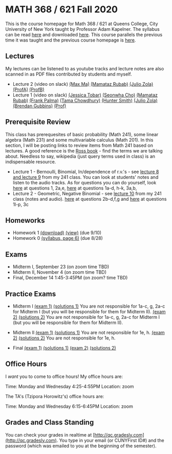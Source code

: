 # MATH 368 / 621 Fall 2020

This is the course homepage for Math 368 / 621 at Queens College, City University of New York taught by Professor Adam Kapelner. The syllabus can be read [here](https://github.com/kapelner/QC_Math_621_Fall_2020/blob/master/syllabus/syllabus.pdf) and downloaded [here](https://raw.githubusercontent.com/kapelner/QC_Math_621_Fall_2020/master/syllabus/syllabus.pdf). This course parallels the previous time it was taught and the previous course homepage is [here](https://github.com/kapelner/QC_Math_621_Fall_2017).

## Lectures

My lectures can be listened to as youtube tracks and lecture notes are also scanned in as PDF files contributed by students and myself.

<!--
* Lecture 23 (video on slack) [(Jan Bazant)](https://github.com/kapelner/QC_Math_621_Fall_2020/blob/master/lectures/lec23bazant.pdf) [(Mike Digiorgio)](https://github.com/kapelner/QC_Math_621_Fall_2020/blob/master/lectures/lec23digiorgio.pdf) [(Prof)](https://github.com/kapelner/QC_Math_621_Fall_2020/blob/master/lectures/lec23kap.pdf)
* Lecture 22 (video on slack) [(Jan Bazant)](https://github.com/kapelner/QC_Math_621_Fall_2020/blob/master/lectures/lec22bazant.pdf) [(Mike Digiorgio)](https://github.com/kapelner/QC_Math_621_Fall_2020/blob/master/lectures/lec22digiorgio.pdf) [(Steven Grgas)](https://github.com/kapelner/QC_Math_621_Fall_2020/blob/master/lectures/lec22grgas.pdf) [(Prof)](https://github.com/kapelner/QC_Math_621_Fall_2020/blob/master/lectures/lec22kap.pdf)
* Lecture 21 (video on slack) [(Jan Bazant)](https://github.com/kapelner/QC_Math_621_Fall_2020/blob/master/lectures/lec21bazant.pdf) [(Prof)](https://github.com/kapelner/QC_Math_621_Fall_2020/blob/master/lectures/lec21kap.pdf) 
* Linear Regression Notes (not on exam) [(Jan Bazant)](https://github.com/kapelner/QC_Math_621_Fall_2020/blob/master/lectures/econometrics_bonus_bazant.pdf) [(Ruby Chang)](https://github.com/kapelner/QC_Math_621_Fall_2020/blob/master/lectures/econometrics_bonus_chang.pdf) [(Adriana Sham)](https://github.com/kapelner/QC_Math_621_Fall_2020/blob/master/lectures/econometrics_bonus_sham.pdf) [(Antonio DAlessandro)](https://github.com/kapelner/QC_Math_621_Fall_2020/blob/master/lectures/econometrics_bonus_dalessandro.pdf) [(Prof)](https://github.com/kapelner/QC_Math_621_Fall_2020/blob/master/lectures/econometrics_bonus_prof.pdf)
* Lecture 20 (video on slack) [(Jan Bazant)](https://github.com/kapelner/QC_Math_621_Fall_2020/blob/master/lectures/lec20bazant.pdf) [(Mike Digiorgio)](https://github.com/kapelner/QC_Math_621_Fall_2020/blob/master/lectures/lec20digiorgio.pdf) [(Ruby Chang)](https://github.com/kapelner/QC_Math_621_Fall_2020/blob/master/lectures/lec20chang.pdf) [(Adriana Sham)](https://github.com/kapelner/QC_Math_621_Fall_2020/blob/master/lectures/lec20sham.pdf) [(Antonio DAlessandro)](https://github.com/kapelner/QC_Math_621_Fall_2020/blob/master/lectures/lec20dalessandro.pdf) [(Prof)](https://github.com/kapelner/QC_Math_621_Fall_2020/blob/master/lectures/lec20kap.pdf)
* Lecture 19 (video on slack) [(Jan Bazant)](https://github.com/kapelner/QC_Math_621_Fall_2020/blob/master/lectures/lec19bazant.pdf) [(Adriana Sham)](https://github.com/kapelner/QC_Math_621_Fall_2020/blob/master/lectures/lec19sham.pdf) [(Mike Digiorgio)](https://github.com/kapelner/QC_Math_621_Fall_2020/blob/master/lectures/lec19digiorgio.pdf) [(Antonio DAlessandro)](https://github.com/kapelner/QC_Math_621_Fall_2020/blob/master/lectures/lec19dalessandro.pdf) [(Prof)](https://github.com/kapelner/QC_Math_621_Fall_2020/blob/master/lectures/lec19kap.pdf)
* Lecture 18 (video on slack) [(Jan Bazant)](https://github.com/kapelner/QC_Math_621_Fall_2020/blob/master/lectures/lec18bazant.pdf) [(Mike Digiorgio)](https://github.com/kapelner/QC_Math_621_Fall_2020/blob/master/lectures/lec18digiorgio.pdf) [(Hisanobu Kaji)](https://github.com/kapelner/QC_Math_621_Fall_2020/blob/master/lectures/lec18kaji.pdf) [(Prof)](https://github.com/kapelner/QC_Math_621_Fall_2020/blob/master/lectures/lec18kap.pdf)
* Lecture 17 (video on slack) [(Ruby Chang)](https://github.com/kapelner/QC_Math_621_Fall_2020/blob/master/lectures/lec17chang.pdf) [(Mike Digiorgio)](https://github.com/kapelner/QC_Math_621_Fall_2020/blob/master/lectures/lec17digiorgio.pdf) [(Jan Bazant)](https://github.com/kapelner/QC_Math_621_Fall_2020/blob/master/lectures/lec16bazant.pdf) [(Antonio DAlessandro)](https://github.com/kapelner/QC_Math_621_Fall_2020/blob/master/lectures/lec17dalessandro.pdf) [(Jan Bazant)](https://github.com/kapelner/QC_Math_621_Fall_2020/blob/master/lectures/lec17bazant.pdf) [(Hisanobu Kaji)](https://github.com/kapelner/QC_Math_621_Fall_2020/blob/master/lectures/lec17kaji.pdf) [(Prof)](https://github.com/kapelner/QC_Math_621_Fall_2020/blob/master/lectures/lec17kap.pdf)
* Lecture 16 (video on slack) [(Mike Digiorgio)](https://github.com/kapelner/QC_Math_621_Fall_2020/blob/master/lectures/lec16digiorgio.pdf) [(Jan Bazant)](https://github.com/kapelner/QC_Math_621_Fall_2020/blob/master/lectures/lec16bazant.pdf) [(Antonio DAlessandro)](https://github.com/kapelner/QC_Math_621_Fall_2020/blob/master/lectures/lec16dalessandro.pdf) [(Hisanobu Kaji)](https://github.com/kapelner/QC_Math_621_Fall_2020/blob/master/lectures/lec16kaji.pdf) [(Prof)](https://github.com/kapelner/QC_Math_621_Fall_2020/blob/master/lectures/lec16kap.pdf)
* Lecture 15 (video on slack) [(Jan Bazant)](https://github.com/kapelner/QC_Math_621_Fall_2020/blob/master/lectures/lec15bazant.pdf) [(Ruby Chang)](https://github.com/kapelner/QC_Math_621_Fall_2020/blob/master/lectures/lec15chang.pdf) [(Prof)](https://github.com/kapelner/QC_Math_621_Fall_2020/blob/master/lectures/lec15kap.pdf)
* Lecture 14 (video on slack) [(Mike Digiorgio)](https://github.com/kapelner/QC_Math_621_Fall_2020/blob/master/lectures/lec14digiorgio.pdf) [(Jan Bazant)](https://github.com/kapelner/QC_Math_621_Fall_2020/blob/master/lectures/lec14bazant.pdf) [(Ruby Chang)](https://github.com/kapelner/QC_Math_621_Fall_2020/blob/master/lectures/lec14chang.pdf) [(Cheryl Wachspress)](https://github.com/kapelner/QC_Math_621_Fall_2020/blob/master/lectures/lec14wachspress.pdf) [(Antonio DAlessandro)](https://github.com/kapelner/QC_Math_621_Fall_2020/blob/master/lectures/lec14dalessandro.pdf) [(Hisanobu Kaji)](https://github.com/kapelner/QC_Math_621_Fall_2020/blob/master/lectures/lec14kaji.pdf) [(Prof)](https://github.com/kapelner/QC_Math_621_Fall_2020/blob/master/lectures/lec14kap.pdf) 
* Lecture 13 (video on slack) [(Ruby Chang)](https://github.com/kapelner/QC_Math_621_Fall_2020/blob/master/lectures/lec14chang.pdf) [(Cheryl Wachspress)](https://github.com/kapelner/QC_Math_621_Fall_2020/blob/master/lectures/lec13wachspress.pdf) [(Antonio DAlessandro)](https://github.com/kapelner/QC_Math_621_Fall_2020/blob/master/lectures/lec13dalessandro.pdf) [(Steven Grgas)](https://github.com/kapelner/QC_Math_621_Fall_2020/blob/master/lectures/lec13grgas.pdf) [(Ruby Chang)](https://github.com/kapelner/QC_Math_621_Fall_2020/blob/master/lectures/lec13chang.pdf) [(Hisanobu Kaji)](https://github.com/kapelner/QC_Math_621_Fall_2020/blob/master/lectures/lec13kaji.pdf) [(Jan Bazant)](https://github.com/kapelner/QC_Math_621_Fall_2020/blob/master/lectures/lec13bazant.pdf) [(Prof)](https://github.com/kapelner/QC_Math_621_Fall_2020/blob/master/lectures/lec13kap.pdf) 
* Lecture 12 (video on slack) [(Steven Grgas)](https://github.com/kapelner/QC_Math_621_Fall_2020/blob/master/lectures/lec12grgas.pdf) [(Hisanobu Kaji)](https://github.com/kapelner/QC_Math_621_Fall_2020/blob/master/lectures/lec12kaji.pdf) [(Jan Bazant)](https://github.com/kapelner/QC_Math_621_Fall_2020/blob/master/lectures/lec12bazant.pdf) [(Ruby Chang)](https://github.com/kapelner/QC_Math_621_Fall_2020/blob/master/lectures/lec12chang.pdf) [(Antonio DAlessandro)](https://github.com/kapelner/QC_Math_621_Fall_2020/blob/master/lectures/lec12dalessandro.pdf) [(Prof)](https://github.com/kapelner/QC_Math_621_Fall_2020/blob/master/lectures/lec12kap.pdf) 
* Lecture 11 (video on slack) [(Mike Digiorgio)](https://github.com/kapelner/QC_Math_621_Fall_2020/blob/master/lectures/lec11digiorgio.pdf) [(Jan Bazant)](https://github.com/kapelner/QC_Math_621_Fall_2020/blob/master/lectures/lec11bazant.pdf) [(Cheryl Wachspress)](https://github.com/kapelner/QC_Math_621_Fall_2020/blob/master/lectures/lec11wachspress.pdf) [(Antonio DAlessandro)](https://github.com/kapelner/QC_Math_621_Fall_2020/blob/master/lectures/lec11dalessandro.pdf) [(Prof)](https://github.com/kapelner/QC_Math_621_Fall_2020/blob/master/lectures/lec11kap.pdf)
* Lecture 10 (video on slack) [(Jan Bazant)](https://github.com/kapelner/QC_Math_621_Fall_2020/blob/master/lectures/lec10bazant.pdf) [(Steven Grgas)](https://github.com/kapelner/QC_Math_621_Fall_2020/blob/master/lectures/lec10grgas.pdf) [(Hisanobu Kaji)](https://github.com/kapelner/QC_Math_621_Fall_2020/blob/master/lectures/lec10kaji.pdf) [(Prof)](https://github.com/kapelner/QC_Math_621_Fall_2020/blob/master/lectures/lec10kap.pdf) 
* Lecture 9 (video on slack) [(Cheryl Wachspress)](https://github.com/kapelner/QC_Math_621_Fall_2020/blob/master/lectures/lec09wachspress.pdf) [(Hisanobu Kaji)](https://github.com/kapelner/QC_Math_621_Fall_2020/blob/master/lectures/lec09kaji.pdf) [(Steven Grgas)](https://github.com/kapelner/QC_Math_621_Fall_2020/blob/master/lectures/lec09grgas.pdf) [(Ruby Chang)](https://github.com/kapelner/QC_Math_621_Fall_2020/blob/master/lectures/lec09chang.pdf) [(Jan Bazant)](https://github.com/kapelner/QC_Math_621_Fall_2020/blob/master/lectures/lec09bazant.pdf) [(Prof)](https://github.com/kapelner/QC_Math_621_Fall_2020/blob/master/lectures/lec09kap.pdf) 
* Lecture 8 (video on slack) [(Steven Grgas)](https://github.com/kapelner/QC_Math_621_Fall_2020/blob/master/lectures/lec08grgas.pdf) [(Jan Bazant)](https://github.com/kapelner/QC_Math_621_Fall_2020/blob/master/lectures/lec08bazant.pdf) [(Cheryl Wachspress)](https://github.com/kapelner/QC_Math_621_Fall_2020/blob/master/lectures/lec08wachspress.pdf) [(Jan Bazant)](https://github.com/kapelner/QC_Math_621_Fall_2020/blob/master/lectures/lec08bazant.pdf) [(Prof)](https://github.com/kapelner/QC_Math_621_Fall_2020/blob/master/lectures/lec08kap.pdf)
* Lecture 7 (video on slack)[(Adriana Sham)](https://github.com/kapelner/QC_Math_621_Fall_2020/blob/master/lectures/lec07sham.pdf) [(Hisanobu Kaji)](https://github.com/kapelner/QC_Math_621_Fall_2020/blob/master/lectures/lec07kaji.pdf) [(Steven Grgas)](https://github.com/kapelner/QC_Math_621_Fall_2020/blob/master/lectures/lec07grgas.pdf) [(Ruby Chang)](https://github.com/kapelner/QC_Math_621_Fall_2020/blob/master/lectures/lec07chang.pdf) [(Jan Bazant)](https://github.com/kapelner/QC_Math_621_Fall_2020/blob/master/lectures/lec07bazant.pdf) [(Cheryl Wachspress)](https://github.com/kapelner/QC_Math_621_Fall_2020/blob/master/lectures/lec07wachspress.pdf) [(Prof)](https://github.com/kapelner/QC_Math_621_Fall_2020/blob/master/lectures/lec07kap.pdf)
* Lecture 6 (video on slack) [(Adriana Sham)](https://github.com/kapelner/QC_Math_621_Fall_2020/blob/master/lectures/lec06sham.pdf) [(Hisanobu Kaji)](https://github.com/kapelner/QC_Math_621_Fall_2020/blob/master/lectures/lec06kaji.pdf) [(Steven Grgas)](https://github.com/kapelner/QC_Math_621_Fall_2020/blob/master/lectures/lec06grgas.pdf) [(Ruby Chang)](https://github.com/kapelner/QC_Math_621_Fall_2020/blob/master/lectures/lec06chang.pdf) [(Jan Bazant)](https://github.com/kapelner/QC_Math_621_Fall_2020/blob/master/lectures/lec06bazant.pdf) [(Cheryl Wachspress)](https://github.com/kapelner/QC_Math_621_Fall_2020/blob/master/lectures/lec06wachspress.pdf) [(Prof)](https://github.com/kapelner/QC_Math_621_Fall_2020/blob/master/lectures/lec06kap.pdf)
* Lecture 5 (video on slack) [(Daanesh Ali)](https://github.com/kapelner/QC_Math_621_Fall_2020/blob/master/lectures/lec05ali.pdf) [(Steven Grgas)](https://github.com/kapelner/QC_Math_621_Fall_2020/blob/master/lectures/lec05grgas.pdf) [(Hisanobu Kaji)](https://github.com/kapelner/QC_Math_621_Fall_2020/blob/master/lectures/lec05kaji.pdf) [(Ruby Chang)](https://github.com/kapelner/QC_Math_621_Fall_2020/blob/master/lectures/lec05chang.pdf) [(Adriana Sham)](https://github.com/kapelner/QC_Math_621_Fall_2020/blob/master/lectures/lec05sham.pdf) [(Jan Bazant)](https://github.com/kapelner/QC_Math_621_Fall_2020/blob/master/lectures/lec05bazant.pdf) [(Prof)](https://github.com/kapelner/QC_Math_621_Fall_2020/blob/master/lectures/lec05kap.pdf)
* Lecture 4 (video on slack) [(Daanesh Ali)](https://github.com/kapelner/QC_Math_621_Fall_2020/blob/master/lectures/lec04ali.pdf) [(Hisanobu Kaji)](https://github.com/kapelner/QC_Math_621_Fall_2020/blob/master/lectures/lec04kaji.pdf) [(Steven Grgas)](https://github.com/kapelner/QC_Math_621_Fall_2020/blob/master/lectures/lec04grgas.pdf) [(Ruby Chang)](https://github.com/kapelner/QC_Math_621_Fall_2020/blob/master/lectures/lec04chang.pdf) [(Adriana Sham)](https://github.com/kapelner/QC_Math_621_Fall_2020/blob/master/lectures/lec04sham.pdf) [(Jan Bazant)](https://github.com/kapelner/QC_Math_621_Fall_2020/blob/master/lectures/lec04bazant.pdf) [(Cheryl Wachspress)](https://github.com/kapelner/QC_Math_621_Fall_2020/blob/master/lectures/lec04wachspress.pdf) [(Josue Chavez)](https://github.com/kapelner/QC_Math_621_Fall_2020/blob/master/lectures/lec04chavez.pdf) [(Prof)](https://github.com/kapelner/QC_Math_621_Fall_2020/blob/master/lectures/lec04kap.pdf)
* Lecture 3 (video on slack) [(Steven Grgas)](https://github.com/kapelner/QC_Math_621_Fall_2020/blob/master/lectures/lec03grgas.pdf) [(Cheryl Wachspress)](https://github.com/kapelner/QC_Math_621_Fall_2020/blob/master/lectures/lec03wachspress.pdf) [(Hisanobu Kaji)](https://github.com/kapelner/QC_Math_621_Fall_2020/blob/master/lectures/lec03kaji.pdf) [(Jan Bazant)](https://github.com/kapelner/QC_Math_621_Fall_2020/blob/master/lectures/lec03bazant.pdf) [(Antonio DAlessandro)](https://github.com/kapelner/QC_Math_621_Fall_2020/blob/master/lectures/lec03dalessandro.pdf) [(Josue Chavez)](https://github.com/kapelner/QC_Math_621_Fall_2020/blob/master/lectures/lec03chavez.pdf) [(Ruby Chang)](https://github.com/kapelner/QC_Math_621_Fall_2020/blob/master/lectures/lec03chang.pdf) [(Prof)](https://github.com/kapelner/QC_Math_621_Fall_2020/blob/master/lectures/lec03kap.pdf)-->
* Lecture 2 (video on slack) [(Max Ma)](https://github.com/kapelner/QC_Math_621_Fall_2020/blob/master/lectures/lec02ma.pdf) [(Mamataz Rubab)](https://github.com/kapelner/QC_Math_621_Fall_2020/blob/master/lectures/lec02rubab.pdf) [(Julio Zola)](https://github.com/kapelner/QC_Math_621_Fall_2020/blob/master/lectures/lec02zola.pdf) [(ProfA)](https://github.com/kapelner/QC_Math_621_Fall_2020/blob/master/lectures/lec02akap.pdf) [(ProfB)](https://github.com/kapelner/QC_Math_621_Fall_2020/blob/master/lectures/lec02bkap.pdf)
* Lecture 1 (video on slack) [(Jessica Tobar)](https://github.com/kapelner/QC_Math_621_Fall_2020/blob/master/lectures/lec01tobar.pdf) [(Seonwha Cho)](https://github.com/kapelner/QC_Math_621_Fall_2020/blob/master/lectures/lec01cho.pdf) [(Mamataz Rubab)](https://github.com/kapelner/QC_Math_621_Fall_2020/blob/master/lectures/lec01rubab.pdf) [(Frank Palma)](https://github.com/kapelner/QC_Math_621_Fall_2020/blob/master/lectures/lec01palma.pdf) [(Tama Chowdhury)](https://github.com/kapelner/QC_Math_621_Fall_2020/blob/master/lectures/lec01chowdhury.pdf) [(Hunter Smith)](https://github.com/kapelner/QC_Math_621_Fall_2020/blob/master/lectures/lec01smith.pdf) [(Julio Zola)](https://github.com/kapelner/QC_Math_621_Fall_2020/blob/master/lectures/lec01zola.pdf) [(Brendan Gubbins)](https://github.com/kapelner/QC_Math_621_Fall_2020/blob/master/lectures/lec01gubbins.pdf) [(Prof)](https://github.com/kapelner/QC_Math_621_Fall_2020/blob/master/lectures/lec01kap.pdf)


## Prerequisite Review

This class has prerequesites of basic probability (Math 241), some linear algebra (Math 231) and some multivariable calculus (Math 201). In this section, I will be posting links to review items from Math 241 based on lectures. A good reference is the [Ross book](https://www.amazon.com/First-Course-Probability-6th/dp/0130338516/ref=sr_1_6?ie=UTF8&qid=1504062810&sr=8-6&keywords=probability+ross) - find the terms we are talking about. Needless to say, wikipedia (just query terms used in class) is an indispensable resource.

* Lecture 1 - Bernoulli, Binomial, In/dependence of r.v.'s - see [lecture 8 and lecture 9](https://github.com/kapelner/QC_Math_241_Fall_2016) from my 241 class. You can look at students' notes and listen to the audio tracks. As for questions you can do yourself, look [here](https://github.com/kapelner/QC_Math_241_Fall_2016/blob/master/exams/midterm2/midterm2_solutions.pdf) at questions 1, 2a,e, [here](https://github.com/kapelner/QC_Math_241_Fall_2015/blob/master/exams/midterm2/midterm2_solutions.pdf) at questions 1a-d, h-k, 3a,b, 
* Lecture 2 - Geometric, Negative Binomial - see [lecture 10](https://github.com/kapelner/QC_Math_241_Fall_2016) from my 241 class (notes and audio). [here](https://github.com/kapelner/QC_Math_241_Fall_2016/blob/master/exams/midterm2/midterm2_solutions.pdf) at questions 2b-d,f,g and [here](https://github.com/kapelner/QC_Math_241_Fall_2015/blob/master/exams/midterm2/midterm2_solutions.pdf) at questions 1l-p, 3c<!---->


## Homeworks

<!--
* Homework 9 [(download)](https://github.com/kapelner/QC_Math_621_Fall_2020/blob/master/homeworks/hw09/hw09.pdf?raw=true) [(view)](https://github.com/kapelner/QC_Math_621_Fall_2020/blob/master/homeworks/hw09/hw09.pdf) (due 12/12)
* Homework 8 [(download)](https://github.com/kapelner/QC_Math_621_Fall_2020/blob/master/homeworks/hw08/hw08.pdf?raw=true) [(view)](https://github.com/kapelner/QC_Math_621_Fall_2020/blob/master/homeworks/hw08/hw08.pdf) (due 12/2)
* Homework 7 [(download)](https://github.com/kapelner/QC_Math_621_Fall_2020/blob/master/homeworks/hw07/hw07.pdf?raw=true) [(view)](https://github.com/kapelner/QC_Math_621_Fall_2020/blob/master/homeworks/hw07/hw07.pdf) (due 12/12)
* Homework 6 [(download)](https://github.com/kapelner/QC_Math_621_Fall_2020/blob/master/homeworks/hw06/hw06.pdf?raw=true) [(view)](https://github.com/kapelner/QC_Math_621_Fall_2020/blob/master/homeworks/hw06/hw06.pdf) (due 12/2)
* Homework 5 [(download)](https://github.com/kapelner/QC_Math_621_Fall_2020/blob/master/homeworks/hw05/hw05.pdf?raw=true) [(view)](https://github.com/kapelner/QC_Math_621_Fall_2020/blob/master/homeworks/hw05/hw05.pdf) (due 11/18)
* Homework 4 [(download)](https://github.com/kapelner/QC_Math_621_Fall_2020/blob/master/homeworks/hw04/hw04.pdf?raw=true) [(view)](https://github.com/kapelner/QC_Math_621_Fall_2020/blob/master/homeworks/hw04/hw04.pdf) (due 11/1)
* Homework 3 [(download)](https://github.com/kapelner/QC_Math_621_Fall_2020/blob/master/homeworks/hw03/hw03.pdf?raw=true) [(view)](https://github.com/kapelner/QC_Math_621_Fall_2020/blob/master/homeworks/hw03/hw03.pdf) (due 10/4)
* Homework 2 [(download)](https://github.com/kapelner/QC_Math_621_Fall_2020/blob/master/homeworks/hw02/hw02.pdf?raw=true) [(view)](https://github.com/kapelner/QC_Math_621_Fall_2020/blob/master/homeworks/hw02/hw02.pdf) (due 9/20)-->
* Homework 1 [(download)](https://github.com/kapelner/QC_Math_621_Fall_2020/blob/master/homeworks/hw01/hw01.pdf?raw=true) [(view)](https://github.com/kapelner/QC_Math_621_Fall_2020/blob/master/homeworks/hw01/hw01.pdf) (due 9/10)
* Homework 0 [(syllabus, page 6)](https://github.com/kapelner/QC_Math_621_Fall_2020/blob/master/syllabus/syllabus.pdf?raw=true) (due 8/28)


## Exams

* Midterm I, September 23 (on zoom time TBD) 
* Midterm II, November 4 (on zoom time TBD) 
* Final, December 14 1:45-3:45PM (on zoom? time TBD)

## Practice Exams

* Midterm I [(exam 1)](https://github.com/kapelner/QC_Math_621_Fall_2017/blob/master/exams/midterm1/midterm1.pdf) [(solutions 1)](https://github.com/kapelner/QC_Math_621_Fall_2017/blob/master/exams/midterm1/midterm1_solutions.pdf) You are not responsible for 1a-c, g, 2a-c for Midterm I (but you will be responsible for them for Midterm II). [(exam 2)](https://github.com/kapelner/QC_Math_621_Fall_2019/blob/master/exams/midterm1/midterm1.pdf) [(solutions 2)](https://github.com/kapelner/QC_Math_621_Fall_2019/blob/master/exams/midterm1/midterm1_solutions.pdf) You are not responsible for 1a-c, g, 2a-c for Midterm I (but you will be responsible for them for Midterm II).

* Midterm II [(exam 1)](https://github.com/kapelner/QC_Math_621_Fall_2017/blob/master/exams/midterm2/midterm2.pdf) [(solutions 1)](https://github.com/kapelner/QC_Math_621_Fall_2017/blob/master/exams/midterm2/midterm2_solutions.pdf) You are not responsible for 1e, h. [(exam 2)](https://github.com/kapelner/QC_Math_621_Fall_2019/blob/master/exams/midterm2/midterm2.pdf) [(solutions 2)](https://github.com/kapelner/QC_Math_621_Fall_2019/blob/master/exams/midterm2/midterm2_solutions.pdf) You are not responsible for 1e, h.

* Final [(exam 1)](https://github.com/kapelner/QC_Math_621_Fall_2017/blob/master/exams/final/final.pdf) [(solutions 1)](https://github.com/kapelner/QC_Math_621_Fall_2017/blob/master/exams/final/final_solutions.pdf) [(exam 2)](https://github.com/kapelner/QC_Math_621_Fall_2019/blob/master/exams/final/final.pdf) [(solutions 2)](https://github.com/kapelner/QC_Math_621_Fall_2019/blob/master/exams/final/final_solutions.pdf)

## Office Hours

I *want* you to come to office hours! My office hours are:

Time: Monday and Wednesday 4:25-4:55PM
Location: zoom

The TA's (Tzipora Horowitz's) office hours are:

Time: Monday and Wednesday 6:15-6:45PM
Location: zoom

## Grades and Class Standing

You can check your grades in realtime at [http://qc.gradesly.com](http://qc.gradesly.com). You type in your email (or CUNYFirst ID#) and the password (which was emailed to you at the beginning of the semester).

<!--
ffmpeg -i zoom_1.mp4 -filter:v scale=1920:-1 -c:a copy 369_lec02.mp4
-->